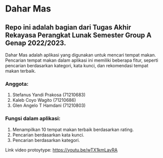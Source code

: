 # Dahar Mas
## Repo ini adalah bagian dari Tugas Akhir Rekayasa Perangkat Lunak Semester Group A Genap 2022/2023.

Dahar Mas adalah aplikasi yang digunakan untuk mencari tempat makan. Pencarian tempat makan dalam aplikasi ini memiliki beberapa fitur, seperti pencarian berdasarkan kategori, kata kunci, dan rekomendasi tempat makan terbaik.

### Anggota:
1. Stefanus Yandi Prakosa (71210683)
2. Kaleb Coyo Wagito (71210686)
3. Glen Angelo T Hamdani (71210803)

### Fungsi dalam aplikasi:
1. Menampilkan 10 tempat makan terbaik berdasarkan rating.
2. Pencarian berdasarkan kata kunci.
3. Pencarian berdasarkan kategori.

Link video protoytype:
https://youtu.be/wTX1kmLavRA
